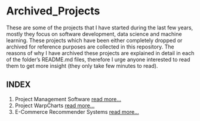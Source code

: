 # Archived_Projects

These are some of the projects that I have started during the last few years, mostly they focus on software development, data science and machine learning. These projects which have been either completely dropped or archived for reference purposes are collected in this repository. The reasons of why I have archived these projects are explained in detail in each of the folder’s README.md files, therefore I urge anyone interested to read them to get more insight (they only take few minutes to read).

## INDEX

1. Project Management Software [read more...](./project_management_software/)
2. Project WarpCharts [read more...](./project_warpcharts/README.md)
3. E-Commerce Recommender Systems [read more...](./e-commerce%20recommender/README.md)
